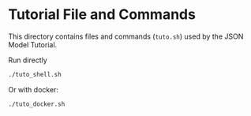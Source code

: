 # Tutorial File and Commands

This directory contains files and commands (`tuto.sh`) used by the JSON Model Tutorial.

Run directly

```sh
./tuto_shell.sh
```

Or with docker:

```sh
./tuto_docker.sh
```
